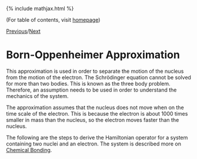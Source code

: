 {% include mathjax.html %}

(For table of contents, visit [homepage](/README.md))

[Previous](.md)/[Next](.md)

# Born-Oppenheimer Approximation

This approximation is used in order to separate the motion of the nucleus from the motion of the electron. The Schrödinger equation cannot be solved for more than two bodies. This is known as the three body problem. Therefore, an assumption needs to be used in order to understand the mechanics of the system. 

The approximation assumes that the nucleus does not move when on the time scale of the electron. This is because the electron is about 1000 times smaller in mass than the nucleus, so the electron moves faster than the nucleus. 

The following are the steps to derive the Hamiltonian operator for a system containing two nuclei and an electron. The system is described more on [Chemical Bonding](/chemical_bonding.md). 

